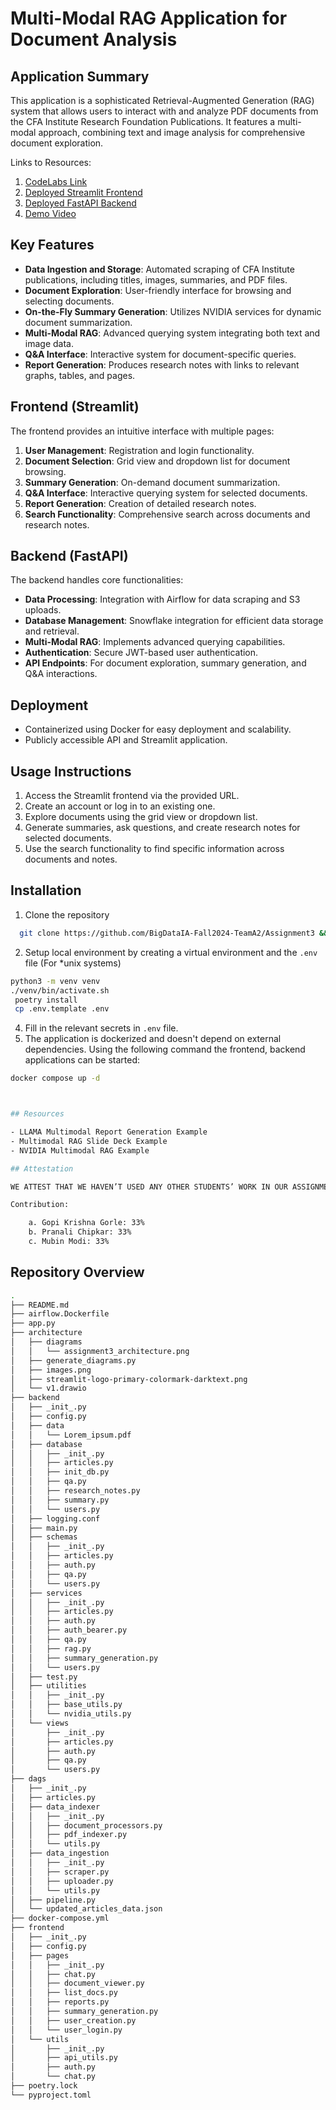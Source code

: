 # Multi-Modal RAG Application for Document Analysis

## Application Summary

This application is a sophisticated Retrieval-Augmented Generation (RAG) system that allows users to interact with and analyze PDF documents from the CFA Institute Research Foundation Publications. It features a multi-modal approach, combining text and image analysis for comprehensive document exploration.

Links to Resources:
1. [CodeLabs Link](https://codelabs-preview.appspot.com/?file_id=17gEwdjYbRR4qBIRmAqFPeYRKOlSqthT9UAZr5AXWEJc#0)
2. [Deployed Streamlit Frontend](http://54.159.154.10:8501/)
3. [Deployed FastAPI Backend](http://54.159.154.10:8000/docs/)
4. [Demo Video](video/video.mov)


## Key Features

- **Data Ingestion and Storage**: Automated scraping of CFA Institute publications, including titles, images, summaries, and PDF files.
- **Document Exploration**: User-friendly interface for browsing and selecting documents.
- **On-the-Fly Summary Generation**: Utilizes NVIDIA services for dynamic document summarization.
- **Multi-Modal RAG**: Advanced querying system integrating both text and image data.
- **Q&A Interface**: Interactive system for document-specific queries.
- **Report Generation**: Produces research notes with links to relevant graphs, tables, and pages.

## Frontend (Streamlit)

The frontend provides an intuitive interface with multiple pages:

1. **User Management**: Registration and login functionality.
2. **Document Selection**: Grid view and dropdown list for document browsing.
3. **Summary Generation**: On-demand document summarization.
4. **Q&A Interface**: Interactive querying system for selected documents.
5. **Report Generation**: Creation of detailed research notes.
6. **Search Functionality**: Comprehensive search across documents and research notes.

## Backend (FastAPI)

The backend handles core functionalities:

- **Data Processing**: Integration with Airflow for data scraping and S3 uploads.
- **Database Management**: Snowflake integration for efficient data storage and retrieval.
- **Multi-Modal RAG**: Implements advanced querying capabilities.
- **Authentication**: Secure JWT-based user authentication.
- **API Endpoints**: For document exploration, summary generation, and Q&A interactions.

## Deployment

- Containerized using Docker for easy deployment and scalability.
- Publicly accessible API and Streamlit application.

## Usage Instructions

1. Access the Streamlit frontend via the provided URL.
2. Create an account or log in to an existing one.
3. Explore documents using the grid view or dropdown list.
4. Generate summaries, ask questions, and create research notes for selected documents.
5. Use the search functionality to find specific information across documents and notes.

## Installation
1. Clone the repository
  ```bash
    git clone https://github.com/BigDataIA-Fall2024-TeamA2/Assignment3 && cd Assignment3
  ```
2. Setup local environment by creating a virtual environment and the `.env` file (For *unix systems)
```bash
python3 -m venv venv
./venv/bin/activate.sh
 poetry install
 cp .env.template .env
```
4. Fill in the relevant secrets in `.env` file.
5. The application is dockerized and doesn't depend on external dependencies. Using the following command the frontend, backend applications can be started:
```bash
docker compose up -d



## Resources

- LLAMA Multimodal Report Generation Example
- Multimodal RAG Slide Deck Example
- NVIDIA Multimodal RAG Example

## Attestation

WE ATTEST THAT WE HAVEN’T USED ANY OTHER STUDENTS’ WORK IN OUR ASSIGNMENT AND ABIDE BY THE POLICIES LISTED IN THE STUDENT HANDBOOK

Contribution:

    a. Gopi Krishna Gorle: 33%
    b. Pranali Chipkar: 33%
    c. Mubin Modi: 33%


```


## Repository Overview
```bash
.
├── README.md
├── airflow.Dockerfile
├── app.py
├── architecture
│   ├── diagrams
│   │   └── assignment3_architecture.png
│   ├── generate_diagrams.py
│   ├── images.png
│   ├── streamlit-logo-primary-colormark-darktext.png
│   └── v1.drawio
├── backend
│   ├── _init_.py
│   ├── config.py
│   ├── data
│   │   └── Lorem_ipsum.pdf
│   ├── database
│   │   ├── _init_.py
│   │   ├── articles.py
│   │   ├── init_db.py
│   │   ├── qa.py
│   │   ├── research_notes.py
│   │   ├── summary.py
│   │   └── users.py
│   ├── logging.conf
│   ├── main.py
│   ├── schemas
│   │   ├── _init_.py
│   │   ├── articles.py
│   │   ├── auth.py
│   │   ├── qa.py
│   │   └── users.py
│   ├── services
│   │   ├── _init_.py
│   │   ├── articles.py
│   │   ├── auth.py
│   │   ├── auth_bearer.py
│   │   ├── qa.py
│   │   ├── rag.py
│   │   ├── summary_generation.py
│   │   └── users.py
│   ├── test.py
│   ├── utilities
│   │   ├── _init_.py
│   │   ├── base_utils.py
│   │   └── nvidia_utils.py
│   └── views
│       ├── _init_.py
│       ├── articles.py
│       ├── auth.py
│       ├── qa.py
│       └── users.py
├── dags
│   ├── _init_.py
│   ├── articles.py
│   ├── data_indexer
│   │   ├── _init_.py
│   │   ├── document_processors.py
│   │   ├── pdf_indexer.py
│   │   └── utils.py
│   ├── data_ingestion
│   │   ├── _init_.py
│   │   ├── scraper.py
│   │   ├── uploader.py
│   │   └── utils.py
│   ├── pipeline.py
│   └── updated_articles_data.json
├── docker-compose.yml
├── frontend
│   ├── _init_.py
│   ├── config.py
│   ├── pages
│   │   ├── _init_.py
│   │   ├── chat.py
│   │   ├── document_viewer.py
│   │   ├── list_docs.py
│   │   ├── reports.py
│   │   ├── summary_generation.py
│   │   ├── user_creation.py
│   │   └── user_login.py
│   └── utils
│       ├── _init_.py
│       ├── api_utils.py
│       ├── auth.py
│       └── chat.py
├── poetry.lock
└── pyproject.toml
